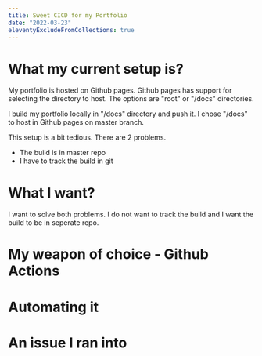 ```yaml
---
title: Sweet CICD for my Portfolio
date: "2022-03-23"
eleventyExcludeFromCollections: true
---
```


# What my current setup is?
My portfolio is hosted on Github pages. Github pages has support for selecting the directory to host.
The options are "root" or "/docs" directories. 

I build my portfolio locally in "/docs" directory and push it. I chose "/docs" to host in Github pages on master branch.

This setup is a bit tedious. There are 2 problems.
- The build is in master repo
- I have to track the build in git

# What I want?
I want to solve both problems. I do not want to track the build and I want the build to be in seperate repo.

# My weapon of choice - Github Actions

# Automating it

# An issue I ran into
